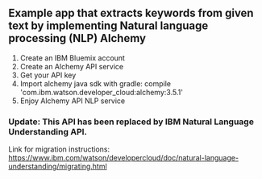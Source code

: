 ## Example app that extracts keywords from given text by implementing Natural language processing (NLP) Alchemy
1. Create an IBM Bluemix account
2. Create an Alchemy API service
3. Get your API key
4. Import alchemy java sdk with gradle: compile 'com.ibm.watson.developer_cloud:alchemy:3.5.1'
5. Enjoy Alchemy API NLP service

### Update: This API has been replaced by IBM Natural Language Understanding API.
Link for migration instructions: https://www.ibm.com/watson/developercloud/doc/natural-language-understanding/migrating.html
